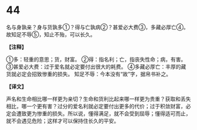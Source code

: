 # 44


名与身孰亲？身与货孰多①？得与亡孰病②？甚爱必大费③，多藏必厚亡④。故知足不辱⑤，知止不殆，可以长久。

**【注释】**

①多：轻重的意思；货，财富。
②得：指名利；亡，指丧失性命；病，有害。
③甚爱必大费：过于爱名就必定要付出很大的耗费。
④多藏必厚亡：丰厚的藏货就必定会招致惨重的损失。
知足不辱：今本没有“故”字，据帛书补之。

**【译文】**

声名和生命相比哪一样更为亲切？生命和货利比起来哪一样更为贵重？获取和丢失相比，哪一个更有害？过分的爱名利就必定要付出更多的代价；过于积敛财富，必定会遭致更为惨重的损失。所以说，懂得满足，就不会受到屈辱；懂得适可而止，就不会遇见危险；这样才可以保持住长久的平安。
